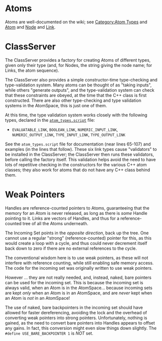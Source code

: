 
Atoms
=====
Atoms are well-documented on the wiki; see
[Category:Atom Types](http://wiki.opencog.org/w/Category:Atom_Types)
and [Atom](http://wiki.opencog.org/w/Atom)
and [Node](http://wiki.opencog.org/w/Node)
and [Link](http://wiki.opencog.org/w/Link).

ClassServer
===========
The ClassServer provides a factory for creating Atoms of different
types, given only their type (and, for Nodes, the string giving the node
name; for Links, the atom sequence).

The ClassServer also provides a simple constructor-time type-checking
and type-validation system. Many atoms can be thought of as "taking
inputs", while others "generate outputs", and the type-validation system
can check that these constraints are obeyed, at the time that the C++
class is first constructed.  There are also other type-checking and
type validation systems in the AtomSpace, this is just one of them.

At this time, the type validation system works closely with the
following types, declared in the
[`atom_types.script`](../atom_types/atom_types.script) file:

* `EVALUATABLE_LINK`, `BOOLEAN_LINK`, `NUMERIC_INPUT_LINK`,
  `NUMERIC_OUTPUT_LINK`, `TYPE_INPUT_LINK`, `TYPE_OUTPUT_LINK`

See the `atom_types.script` file for documentation (near lines 65-107)
and examples (in the lines that follow). These six link types cause
"validators" to be installed in the ClassServer; the ClassServer then
runs these validators, before calling the factory itself. This
validation helps avoid the need to have lots of repetitive checking
in the constructors for the various C++ atom classes; they also work
for atoms that do not have any C++ class behind them.

Weak Pointers
=============
Handles are reference-counted pointers to Atoms, guaranteeing that the
memory for an Atom is never released, as long as there is *some* Handle
pointing to it.  Links are vectors of Handles, and thus for a reference-
counted tree of all the Atoms underneath.

The Incoming Set points in the *opposite direction*, back up the tree.
One cannot use a regular "strong" (reference-counted) pointer for this,
as this would create a loop with a cycle, and thus could never decrement
itself back down to zero if there are no external references to the cycle.

The conventional wisdom here is to use weak pointers, as these will not
interfere with reference counting, while still enabling safe memory access.
The code for the incoming set was originally written to use weak pointers.

However ... they are not really needed, and, instead, naked, bare pointers
can be used for the incoming set. This is because the incoming set is
always valid, when an Atom is in the AtomSpace... because incoming sets
are kept *only* when an Atom is in an AtomSpace, and are *never* kept when
an Atom is *not* in an AtomSpace!

The use of naked, bare backpointers in the incoming set should have allowed
for faster dereferencing, avoiding the lock and the overhead of converting
weak pointers into strong pointers.  Unfortunately, nothing is gained, as
the need to convert bare pointers into Handles appears to offset any gains.
In fact, this conversion might even slow things down slightly.
The `#define USE_BARE_BACKPOINTER 1` is *NOT* set.
